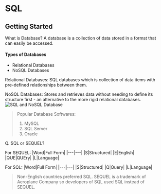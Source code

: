 # SQL

## Getting Started

What is Database?
A database is a collection of data stored in a format that can easily be accessed.

#### Types of Databases

+ Relational Databases
+ NoSQL Databases
  
Relational Databases: SQL databases which is collection of data items with pre-defined relationships between them.

NoSQL Databases: Stores and retrieves data without needing to define its structure first - an alternative to the more rigid relational databases.
![SQL and NoSQL Database](https://user.oc-static.com/upload/2019/07/05/15623398368289_SQL%20vs%20NoSQL.png)

> Popular Database Softwares:
>
> 1. MySQL
> 2. SQL Server
> 3. Oracle

Q. SQL or SEQUEL?

For SEQUEL:
|Word|Full Form|
|---|---|
|S|Structured|
|E|English|
|QUE|QUEry|
|L|Language|

For SQL:
|Word|Full Form|
|---|---|
|S|Structured|
|Q|Query|
|L|Language|

> Non-English countries preferred SQL. SEQUEL is a trademark of Aeroplane Company so developers of SQL used SQL instead of SEQUEL.
